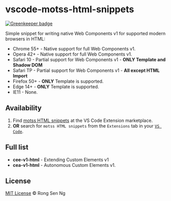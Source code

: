 # vscode-motss-html-snippets

[![Greenkeeper badge](https://badges.greenkeeper.io/motss/vscode-motss-HTML-snippets.svg)](https://greenkeeper.io/)

Simple snippet for writing native Web Components v1 for supported modern browsers in HTML:
  - Chrome 55+ - Native support for full Web Components v1.
  - Opera 42+ - Native support for full Web Components v1.
  - Safari 10 - Partial support for Web Components v1 - __ONLY Template and Shadow DOM__
  - Safari TP - Partial support for Web Components v1 - __All except HTML Import__
  - Firefox 50+ - __ONLY__ Template is supported.
  - Edge 14+ - __ONLY__ Template is supported.
  - IE11 - None.

## Availability
1. Find [motss HTML snippets](https://marketplace.visualstudio.com/items?itemName=motss.motss-html-snippets) at the VS Code Extension marketplace.
2. __OR__ search for `motss HTML snippets` from the `Extensions` tab in your [`VS Code`](https://code.visualstudio.com/).

## Full list
  - __cee-v1-html__ - Extending Custom Elements v1
  - __cea-v1-html__ - Autonomous Custom Elements v1.

## License
[MIT License](http://motss.mit-license.org/) © Rong Sen Ng
